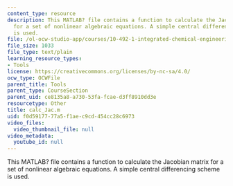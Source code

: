```yaml
---
content_type: resource
description: This MATLAB? file contains a function to calculate the Jacobian matrix
  for a set of nonlinear algebraic equations. A simple central differencing scheme
  is used.
file: /ol-ocw-studio-app/courses/10-492-1-integrated-chemical-engineering-topics-i-process-control-by-design-fall-2004/f0d5917777a5f1aec9cd454cc28c6973_calc_Jac.m
file_size: 1033
file_type: text/plain
learning_resource_types:
- Tools
license: https://creativecommons.org/licenses/by-nc-sa/4.0/
ocw_type: OCWFile
parent_title: Tools
parent_type: CourseSection
parent_uid: ce8135a8-a730-53fa-fcae-d3ff8910dd3e
resourcetype: Other
title: calc_Jac.m
uid: f0d59177-77a5-f1ae-c9cd-454cc28c6973
video_files:
  video_thumbnail_file: null
video_metadata:
  youtube_id: null
---
```

This MATLAB? file contains a function to calculate the Jacobian matrix for a set of nonlinear algebraic equations. A simple central differencing scheme is used.
